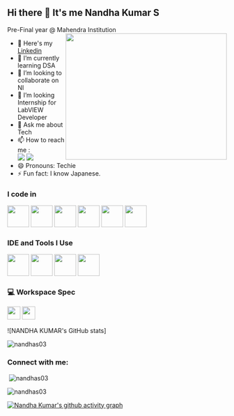 ## Hi there 👋 It's me Nandha Kumar S

Pre-Final year @ Mahendra Institution
<img align="right" width="370" height="290" src="https://i.pinimg.com/originals/47/f0/34/47f0342cec72b800463bf003eac1257e.gif">
- 🔭 Here's my [Linkedin](https://bit.ly/49UUnM5)                                              
- 🌱 I’m currently learning DSA
- 👯 I’m looking to collaborate on NI
- 🤔 I’m looking Internship for LabVIEW Developer 
- 💬 Ask me about Tech
- 📫 How to reach me :
<br /> [<img src="https://img.shields.io/badge/Gmail-D14836?style=for-the-badge&logo=gmail&logoColor=white" />](rexnandhans@gmail.com) [<img src="https://img.shields.io/badge/LinkedIn-0077B5?style=for-the-badge&logo=linkedin&logoColor=white" />](https://bit.ly/49UUnM5)
- 😄 Pronouns: Techie
- ⚡ Fun fact: I know Japanese.
 
### I code in
 <img height="50" width="50" src="https://img.icons8.com/color/48/000000/c-programming.png" /> <img height="50" width="50" src="https://img.icons8.com/color/48/000000/c-plus-plus-logo.png" /> <img height="50" width="50" src="https://img.icons8.com/color/48/000000/java-coffee-cup-logo.png" /> <img height="50" width="50" src="https://img.icons8.com/color/48/000000/html-5.png" /> <img height="50" width="50" src="https://img.icons8.com/color/48/000000/css3.png" />  <img height="50" width="50" src="https://img.icons8.com/fluent/48/000000/arduino.png"/>
 
### IDE and Tools I Use
<img height="50" width="50" src="https://img.icons8.com/color/48/000000/visual-studio-code-2019.png"/> <img height="50" width="50" src="https://img.icons8.com/color/50/000000/git.png"/> <img height="50" src="https://img.icons8.com/officel/480/null/java-eclipse.png"/> <img height="50" src="https://img.icons8.com/color/480/null/notion--v1.png" />

### 💻 Workspace Spec
<img height="30" src="https://img.shields.io/badge/NVIDIA-GTX1650-76B900?style=for-the-badge&logo=nvidia&logoColor=white"/>  <img height="30" src="https://img.shields.io/badge/AMD-Ryzen_5_4600H-ED1C24?style=for-the-badge&logo=amd&logoColor=white"/> 

![NANDHA KUMAR's GitHub stats]

<p align="left"> <img src="https://komarev.com/ghpvc/?username=nandhas03&label=Profile%20views&color=0e75b6&style=flat" alt="nandhas03" /> </p>

<h3 align="left">Connect with me:</h3>
<p align="left">
</p>

<p>&nbsp;<img align="center" src="https://github-readme-stats.vercel.app/api?username=nandhas03&show_icons=true&locale=en" alt="nandhas03" /></p>

<p><img align="center" src="https://github-readme-streak-stats.herokuapp.com/?user=nandhas03&" alt="nandhas03" /></p>

[![Nandha Kumar's github activity graph](https://github-readme-activity-graph.vercel.app/graph?username=nandhas03&bg_color=000000&color=ffffff&line=00ff4c&point=ffffff&area=true&hide_border=true)](https://github.com/ashutosh00710/github-readme-activity-graph)
